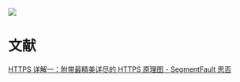 

![](http://image.clickear.top/20220322134550.png)



# 文献
[HTTPS 详解一：附带最精美详尽的 HTTPS 原理图 - SegmentFault 思否](https://segmentfault.com/a/1190000021494676)[](https://segmentfault.com/a/1190000021494676)